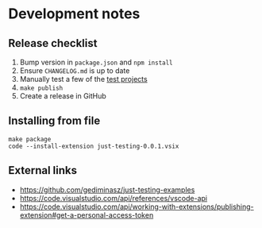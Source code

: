 # Development notes

## Release checklist

1. Bump version in `package.json` and `npm install`
1. Ensure `CHANGELOG.md` is up to date
1. Manually test a few of the [test projects](https://github.com/gediminasz/just-testing-examples)
1. `make publish`
1. Create a release in GitHub

## Installing from file

```
make package
code --install-extension just-testing-0.0.1.vsix
```

## External links

- https://github.com/gediminasz/just-testing-examples
- https://code.visualstudio.com/api/references/vscode-api
- https://code.visualstudio.com/api/working-with-extensions/publishing-extension#get-a-personal-access-token
